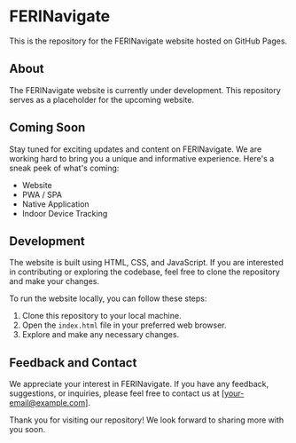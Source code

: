 # FERINavigate

This is the repository for the FERINavigate website hosted on GitHub Pages.

## About

The FERINavigate website is currently under development. This repository serves as a placeholder for the upcoming website.

## Coming Soon

Stay tuned for exciting updates and content on  FERINavigate. We are working hard to bring you a unique and informative experience. Here's a sneak peek of what's coming:

- Website
- PWA / SPA
- Native Application
- Indoor Device Tracking

## Development

The website is built using HTML, CSS, and JavaScript. If you are interested in contributing or exploring the codebase, feel free to clone the repository and make your changes.

To run the website locally, you can follow these steps:

1. Clone this repository to your local machine.
2. Open the `index.html` file in your preferred web browser.
3. Explore and make any necessary changes.

## Feedback and Contact

We appreciate your interest in FERINavigate. If you have any feedback, suggestions, or inquiries, please feel free to contact us at [your-email@example.com].

Thank you for visiting our repository! We look forward to sharing more with you soon.

